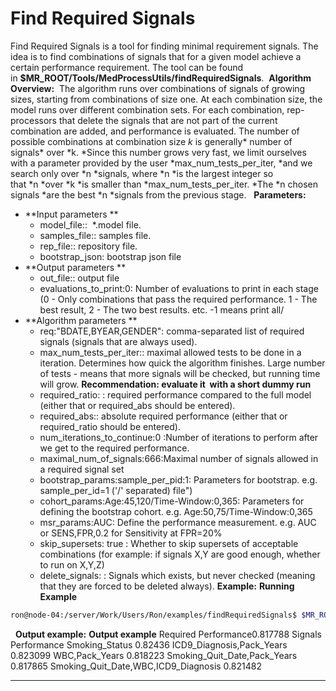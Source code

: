 # Find Required Signals
Find Required Signals is a tool for finding minimal requirement signals. The idea is to find combinations of signals that for a given model achieve a certain performance requirement.
The tool can be found in **$MR_ROOT/Tools/MedProcessUtils/findRequiredSignals**. 
**Algorithm Overview:** 
The algorithm runs over combinations of signals of growing sizes, starting from combinations of size one.
At each combination size, the model runs over different combination sets. For each combination, rep-processors that delete the signals that are not part of the current combination are added, and performance is evaluated.
The number of possible combinations at combination size *k* is generally* number of signals* over *k. *Since this number grows very fast, we limit ourselves with a parameter provided by the user *max_num_tests_per_iter, *and we search only over *n *signals, where *n *is the largest integer so that *n *over *k *is smaller than *max_num_tests_per_iter. *The *n chosen signals *are the best *n *signals from the previous stage.
 
**Parameters:**

- **Input parameters **
  - model_file::  *.model file.
  - samples_file:: samples file.
  - rep_file:: repository file.
  - bootstrap_json: bootstrap json file
- **Output parameters **
  - out_file:: output file
  - evaluations_to_print:0: Number of evaluations to print in each stage (0 - Only combinations that pass the required performance. 1 - The best result, 2 - The two best results. etc. -1 means print all/
- **Algorithm parameters **
  - req:"BDATE,BYEAR,GENDER": comma-separated list of required signals (signals that are always used).
  - max_num_tests_per_iter:: maximal allowed tests to be done in a iteration. Determines how quick the algorithm finishes. Large number of tests - means that more signals will be checked, but running time will grow. **Recommendation: evaluate it  with a short dummy run**
  - required_ratio: : required performance compared to the full model (either that or required_abs should be entered).
  - required_abs:: absolute required performance (either that or required_ratio should be entered).
  - num_iterations_to_continue:0 :Number of iterations to perform after we get to the required performance.
  - maximal_num_of_signals:666:Maximal number of signals allowed in a required signal set
  - bootstrap_params:sample_per_pid:1: Parameters for bootstrap. e.g. sample_per_id=1 ('/' separated) file")
  - cohort_params:Age:45,120/Time-Window:0,365: Parameters for defining the bootstrap cohort. e.g. Age:50,75/Time-Window:0,365
  - msr_params:AUC: Define the performance measurement. e.g. AUC or SENS,FPR,0.2 for Sensitivity at FPR=20%
  - skip_supersets: true : Whether to skip supersets of acceptable combinations (for example: if signals X,Y are good enough, whether to run on X,Y,Z)
  - delete_signals: : Signals which exists, but never checked (meaning that they are forced to be deleted always).
**Example:**
**Running Example**
```bash
ron@node-04:/server/Work/Users/Ron/examples/findRequiredSignals$ $MR_ROOT/Tools/MedProcessUtils/Linux/Release/findRequiredSignals --model_file example_model.model --samples_file example_samples.samples --rep_file /server/Work/CancerData/Repositories/KP/kp.repository --out_file required_sigs_out.txt --msr_params AUC --max_num_tests_per_iter 1000 --required_ratio 0.95 --evaluations_to_print 0 --num_iterations_to_continue 2 --cohort_params Age:45,80/Time-Window:120,365
```
 
**Output example:**
**Output example**
Required Performance0.817788
Signals Performance
Smoking_Status 0.82436
ICD9_Diagnosis,Pack_Years 0.823099
WBC,Pack_Years 0.818223
Smoking_Quit_Date,Pack_Years 0.817865
Smoking_Quit_Date,WBC,ICD9_Diagnosis 0.821482
****
 

